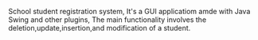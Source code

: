 School student registration system, 
It's a GUI applicatiom amde with Java Swing and other plugins, 
The main functionality involves the deletion,update,insertion,and modification of a student.





